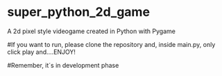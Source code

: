# super_python_2d_game
A 2d pixel style videogame created in Python with Pygame

#If you want to run, please clone the repository and, inside main.py, only click play and....ENJOY!

#Remember, it´s in development phase